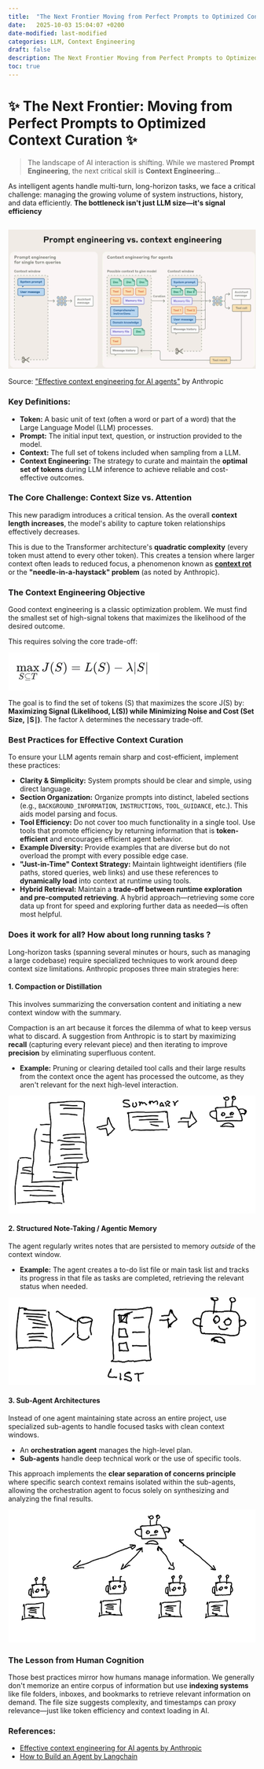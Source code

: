 ```yaml
---
title:  "The Next Frontier Moving from Perfect Prompts to Optimized Context Curation"
date:   2025-10-03 15:04:07 +0200
date-modified: last-modified
categories: LLM, Context Engineering
draft: false
description: The Next Frontier Moving from Perfect Prompts to Optimized Context Curation.
toc: true
---
```




# ✨ The Next Frontier: Moving from Perfect Prompts to Optimized Context Curation ✨



> The landscape of AI interaction is shifting. While we mastered **Prompt Engineering**, the next critical skill is **Context Engineering**... 

As intelligent agents handle multi-turn, long-horizon tasks, we face a critical challenge: managing the growing volume of system instructions, history, and data efficiently. **The bottleneck isn't just LLM size—it's signal efficiency**

## 

![image-20251003082709799](./assets/image-20251003082709799.png)

Source: ["Effective context engineering for AI agents"](https://www.anthropic.com/engineering/effective-context-engineering-for-ai-agents) by Anthropic

### **Key Definitions:**

- **Token:** A basic unit of text (often a word or part of a word) that the Large Language Model (LLM) processes.
- **Prompt:** The initial input text, question, or instruction provided to the model.
- **Context:** The full set of tokens included when sampling from a LLM.
- **Context Engineering:** The strategy to curate and maintain the **optimal set of tokens** during LLM inference to achieve reliable and cost-effective outcomes.

### The Core Challenge: Context Size vs. Attention

This new paradigm introduces a critical tension. As the overall **context length increases**, the model's ability to capture token relationships effectively decreases.

This is due to the Transformer architecture's **quadratic complexity** (every token must attend to every other token). This creates a tension where larger context often leads to reduced focus, a phenomenon known as **[context rot](https://research.trychroma.com/context-rot)** or the **"needle-in-a-haystack" problem** (as noted by Anthropic).



### The Context Engineering Objective

Good context engineering is a classic optimization problem. We must find the smallest set of high-signal tokens that maximizes the likelihood of the desired outcome.

This requires solving the core trade-off:

<img src="./assets/image-20251003145250222.png" alt="image-20251003145250222" style="zoom:50%;" />

The goal is to find the set of tokens (S) that maximizes the score J(S) by: **Maximizing Signal (Likelihood, L(S)) while Minimizing Noise and Cost (Set Size, ∣S∣)**. The factor λ determines the necessary trade-off.



### Best Practices for Effective Context Curation

To ensure your LLM agents remain sharp and cost-efficient, implement these practices:

- **Clarity & Simplicity:** System prompts should be clear and simple, using direct language.
- **Section Organization:** Organize prompts into distinct, labeled sections (e.g., `BACKGROUND_INFORMATION`, `INSTRUCTIONS`, `TOOL_GUIDANCE`, etc.). This aids model parsing and focus.
- **Tool Efficiency:** Do not cover too much functionality in a single tool. Use tools that promote efficiency by returning information that is **token-efficient** and encourages efficient agent behavior.
- **Example Diversity:** Provide examples that are diverse but do not overload the prompt with every possible edge case.
- **"Just-in-Time" Context Strategy:** Maintain lightweight identifiers (file paths, stored queries, web links) and use these references to **dynamically load** into context at runtime using tools.
- **Hybrid Retrieval:** Maintain a **trade-off between runtime exploration and pre-computed retrieving**. A hybrid approach—retrieving some core data up front for speed and exploring further data as needed—is often most helpful.



### **Does it work for all? How about long running tasks** ?

Long-horizon tasks (spanning several minutes or hours, such as managing a large codebase) require specialized techniques to work around deep context size limitations. Anthropic proposes three main strategies here:

#### 1. Compaction or Distillation

This involves summarizing the conversation content and initiating a new context window with the summary.

Compaction is an art because it forces the dilemma of what to keep versus what to discard. A suggestion from Anthropic is to start by maximizing **recall** (capturing every relevant piece) and then iterating to improve **precision** by eliminating superfluous content.

- **Example:** Pruning or clearing detailed tool calls and their large results from the context once the agent has processed the outcome, as they aren't relevant for the next high-level interaction.

  

![image-20251003140805855](./assets/image-20251003140805855.png)

####  2. Structured Note-Taking / Agentic Memory

The agent regularly writes notes that are persisted to memory *outside* of the context window.

- **Example:** The agent creates a to-do list file or main task list and tracks its progress in that file as tasks are completed, retrieving the relevant status when needed.



![image-20251003140823567](./assets/image-20251003140823567.png)

#### 3. Sub-Agent Architectures

Instead of one agent maintaining state across an entire project, use specialized sub-agents to handle focused tasks with clean context windows.

- An **orchestration agent** manages the high-level plan.
- **Sub-agents** handle deep technical work or the use of specific tools.

This approach implements the **clear separation of concerns principle** where specific search context remains isolated within the sub-agents, allowing the orchestration agent to focus solely on synthesizing and analyzing the final results.

![image-20251003140900737](./assets/image-20251003140900737.png)



### The Lesson from Human Cognition

Those best practices mirror how humans manage information. We generally don't memorize an entire corpus of information but use **indexing systems** like file folders, inboxes, and bookmarks to retrieve relevant information on demand. The file size suggests complexity, and timestamps can proxy relevance—just like token efficiency and context loading in AI.



### **References:**

-  [Effective context engineering for AI agents by Anthropic](https://www.anthropic.com/engineering/effective-context-engineering-for-ai-agents)
- [How to Build an Agent by Langchain](https://blog.langchain.com/how-to-build-an-agent/)

